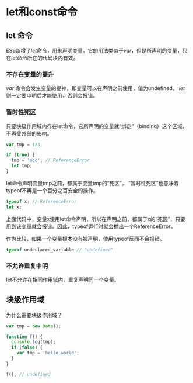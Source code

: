 # let和const命令

## let 命令

ES6新增了*let*命令，用来声明变量。它的用法类似于*var*，但是所声明的变量，只在*let*命令所在的代码块内有效。

### 不存在变量的提升

*var* 命令会发生变量的提神，即变量可以在声明之前使用，值为undefined。
*let* 则一定要申明后才能使用，否则会报错。

### 暂时性死区 

只要块级作用域内存在let命令，它所声明的变量就“绑定”（binding）这个区域，不再受外部的影响。

``` javascript
var tmp = 123;

if (true) {
  tmp = 'abc'; // ReferenceError
  let tmp;
}
```
let命令声明变量tmp之前，都属于变量tmp的“死区”。
“暂时性死区”也意味着typeof不再是一个百分之百安全的操作。

``` javascript
typeof x; // ReferenceError
let x;
```

上面代码中，变量x使用let命令声明，所以在声明之前，都属于x的“死区”，只要用到该变量就会报错。因此，typeof运行时就会抛出一个ReferenceError。

作为比较，如果一个变量根本没有被声明，使用typeof反而不会报错。

``` javascript
typeof undeclared_variable // "undefined"
```
### 不允许重复申明
let不允许在相同作用域内，重复声明同一个变量。

## 块级作用域

为什么需要块级作用域？

``` javascript
var tmp = new Date();

function f() {
  console.log(tmp);
  if (false) {
    var tmp = 'hello world';
  }
}

f(); // undefined
```

